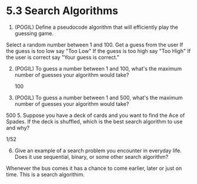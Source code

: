 # 5.3 Search Algorithms

1. (POGIL) Define a pseudocode algorithm that will efficiently play the guessing game.

Select a random number between 1 and 100.
Get a guess from the user
If the guess is too low say "Too Low"
If the guess is too high say "Too High"
If the user is correct say "Your guess is correct."

2. (POGIL) To guess a number between 1 and 100, what's the maximum number of guesses your algorithm would take?

   100

4. (POGIL) To guess a number between 1 and 500, what's the maximum number of guesses your algorithm would take?

500
5. Suppose you have a deck of cards and you want to find the Ace of Spades. If the deck is shuffled, which is the best search algorithm to use and why?

1/52

6. Give an example of a search problem you encounter in everyday life. Does it use sequential, binary, or some other search algorithm?

Whenever the bus comes it has a chance to come earlier, later or just on time. This is a search algorithim.
